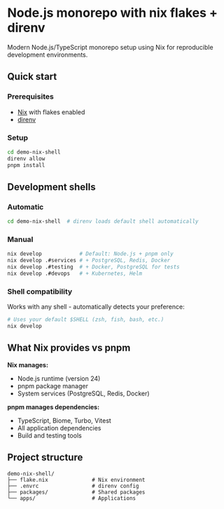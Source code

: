 # Node.js monorepo with nix flakes + direnv

Modern Node.js/TypeScript monorepo setup using Nix for reproducible development environments.

## Quick start

### Prerequisites

- [Nix](https://determinate.systems/nix-installer/) with flakes enabled
- [direnv](https://direnv.net/)

### Setup

```bash
cd demo-nix-shell
direnv allow
pnpm install
```

## Development shells

### Automatic

```bash
cd demo-nix-shell  # direnv loads default shell automatically
```

### Manual

```bash
nix develop            # Default: Node.js + pnpm only
nix develop .#services # + PostgreSQL, Redis, Docker
nix develop .#testing  # + Docker, PostgreSQL for tests
nix develop .#devops   # + Kubernetes, Helm
```

### Shell compatibility

Works with any shell - automatically detects your preference:

```bash
# Uses your default $SHELL (zsh, fish, bash, etc.)
nix develop
```

## What Nix provides vs pnpm

**Nix manages:**

- Node.js runtime (version 24)
- pnpm package manager
- System services (PostgreSQL, Redis, Docker)

**pnpm manages dependencies:**

- TypeScript, Biome, Turbo, Vitest
- All application dependencies
- Build and testing tools

## Project structure

```
demo-nix-shell/
├── flake.nix              # Nix environment
├── .envrc                 # direnv config
├── packages/              # Shared packages
└── apps/                  # Applications
```
